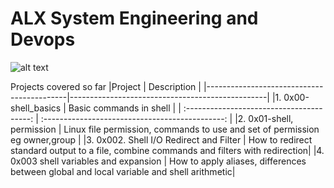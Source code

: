 
# ALX System Engineering and Devops

![alt text](https://th.bing.com/th/id/OIP.FSpbo91H4Z0nTjXo45JFlAHaD8?w=319&h=180&c=7&r=0&o=5&dpr=1.3&pid=1.7)

Projects covered so far
|Project                                    |        Description                              |
|-------------------------------------------|-------------------------------------------------|
|1. 0x00-shell_basics                       |         Basic commands in shell                 |                                                       | :---------------------------------------: | :---------------------------------------------: |
|2. 0x01-shell, permission                  |         Linux file permission, commands to use and set of permission eg owner,group |
|3. 0x002. Shell I/O Redirect and Filter    |   How to redirect standard output to a file, combine commands and filters with redirection|
|4. 0x003 shell variables and expansion     | How to apply aliases, differences between global and local variable and shell arithmetic|
                      
